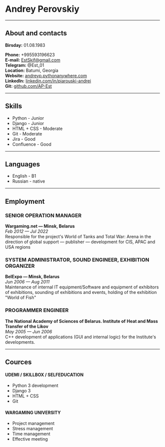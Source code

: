 # Andrey Perovskiy 
********
## About and contacts
__Birsday:__ 01.08.1983


__Phone:__ +995593196623  
__E-mail:__ [EstSkif@gmail.com](EstSkif@gmail.com)  
__Telegram:__ @Est_01  
__Location:__ Batumi, Georgia  
__Website:__ [andreyp.pythonanywhere.com](andreyp.pythonanywhere.com)  
__LinkedIn:__ [linkedin.com/in/piarouski-andrei](linkedin.com/in/piarouski-andrei)  
__Git:__ [github.com/AP-Est](github.com/AP-Est)  

******
## Skills

* Python - Junior  
* Django - Junior  
* HTML + CSS - Moderate  
* Git - Moderate  
* Jira - Good  
* Confluence - Good  

******

## Languages

* English - B1
* Russian - native

********

## Employment

### SENIOR OPERATION MANAGER
__Wargaming.net — Minsk, Belarus__  
*Feb 2012 — Jul 2022*  
Responsible for the project's World of Tanks and Total War: Arena in the
direction of global support — publisher — development for CIS, APAC and
USA regions

### SYSTEM ADMINISTRATOR, SOUND ENGINEER, EXHIBITION ORGANIZER
__BelExpo — Minsk, Belarus__  
*Jun 2006 — Aug 2011*  
Maintenance of internal IT equipment/Software and equipment of
exhibitors of exhibitions, sounding of exhibitions and events, holding of
the exhibition "World of Fish"

### PROGRAMMER ENGINEER
__The National Academy of Sciences of Belarus. Institute of__
__Heat and Mass Transfer of the Likov__  
*May 2005 — Jun 2006*  
C++ development of applications (GUI and internal logic) for the Institute's
developments.

*******
## Cources

#### UDEMI / SKILLBOX / SELFEDUCATION
* Python 3 development
* Django 3
* HTML + CSS
* Git

#### WARGAMING UNIVERSITY
* Project management
* Stress management
* Time management
* Effective meeting


